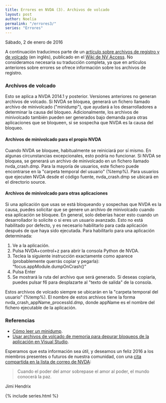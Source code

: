 ```yaml
---
title: Errores en NVDA (3). Archivos de volcado
layout: post
author: Noelia
permalink: "/errores3/"
series: "Errores"
---
```

<footer>Sábado, 2 de enero de 2016</footer>

A continuación traducimos parte de un [artículo sobre archivos de registro y de volcado](https://github.com/nvaccess/nvda/wiki/LogFilesAndCrashDumps) (en inglés), publicado en el [Wiki de NV Access](https://github.com/nvaccess/nvda/wiki).
No consideramos necesaria su traducción completa, ya que en artículos anteriores sobre errores se ofrece información sobre los archivos de registro.

### Archivos de volcado ###

Esto se aplica a NVDA 2014.1 y posterior. Versiones anteriores no generan archivos de volcado.
Si NVDA se bloquea, generará un fichero llamado archivo de minivolcado ("minidump"), que ayudará a los desarrolladores a determinar la causa del bloqueo. Adicionalmente, los archivos de minivolcado también pueden ser generados bajo demanda para otras aplicaciones que se bloqueen, si se sospecha que NVDA es la causa del bloqueo.

#### Archivos de minivolcado para el propio NVDA ####

Cuando NVDA se bloquee, habitualmente se reiniciará por sí mismo. En algunas circunstancias excepcionales, esto podría no funcionar.
Si NVDA se bloquea, se generará un archivo de minivolcado en un fichero llamado nvda_crash.dmp. Para la mayoría de usuarios, este fichero puede encontrarse en la "carpeta temporal del usuario" (%temp%). Para usuarios que ejecuten NVDA desde el código fuente, nvda_crash.dmp se ubicará en el directorio source.

#### Archivos de minivolcado para otras aplicaciones ####

Si una aplicación que usas se está bloqueando y sospechas que NVDA es la causa, puedes solicitar que se genere un archivo de minivolcado cuando esa aplicación se bloquee. En general, solo deberías hacer esto cuando un desarrollador lo solicite o si eres un usuario avanzado. Esto no está habilitado por defecto, y es necesario habilitarlo para cada aplicación después de que haya sido ejecutada.
Para habilitarlo para una aplicación determinada:

1. Ve a la aplicación.
2. Pulsa NVDA+control+z para abrir la consola Python de NVDA.
3. Teclea la siguiente instrucción exactamente como aparece (probablemente querrás copiar y pegarla):
<q>focus.appModule.dumpOnCrash()</q>
4. Pulsa Enter
5. Se mostrará la ruta del archivo que será generado. Si deseas copiarla, puedes pulsar f6 para desplazarte al "texto de salida" de la consola.

Estos archivos de volcado siempre se ubicarán en la "carpeta temporal del usuario" (%temp%). El nombre de estos archivos tiene la forma nvda_crash_appName_processId.dmp, donde appName es el nombre del fichero ejecutable de la aplicación.

### Referencias ###

- [Cómo leer un minidump](https://norfipc.com/recuperar/como-leer-minidump-saber-provoca-error-pantalla-azul.php).
- [Usar archivos de volcado de memoria para depurar bloqueos de la aplicación en Visual Studio](https://msdn.microsoft.com/es-es/library/d5zhxt22.aspx).

Esperamos que esta información sea útil, y deseamos un feliz 2016 a los miembros presentes o futuros de nuestra comunidad, con una [cita compartida en la lista de correo de NVDA](https://es.groups.yahoo.com/neo/groups/nvdaespanol/conversations/messages/24189):

> Cuando el poder del amor sobrepase el amor al poder, el mundo conocerá la paz.

Jimi Hendrix

{% include series.html %}
